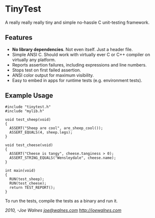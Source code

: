 TinyTest
========

A really really really tiny and simple no-hassle C unit-testing framework.

Features
--------

* **No library dependencies**. Not even itself. Just a header file.
* Simple ANSI C. Should work with virtually ever C or C++ compiler on virtually any platform.
* Reports assertion failures, including expressions and line numbers.
* Stops test on first failed assertion.
* ANSI color output for maximum visibility.
* Easy to embed in apps for runtime tests (e.g. environment tests).

Example Usage
-------------

    #include "tinytest.h"
    #include "mylib.h"
    
    void test_sheep(void)
    {
      ASSERT("Sheep are cool", are_sheep_cool());
      ASSERT_EQUALS(4, sheep.legs);
    }
    
    void test_cheese(void)
    {
      ASSERT("Cheese is tangy", cheese.tanginess > 0);
      ASSERT_STRING_EQUALS("Wensleydale", cheese.name);
    }
    
    int main(void)
    {
      RUN(test_sheep);
      RUN(test_cheese);
      return TEST_REPORT();
    }

To run the tests, compile the tests as a binary and run it.

*2010, -Joe Walnes <joe@walnes.com> http://joewalnes.com*

